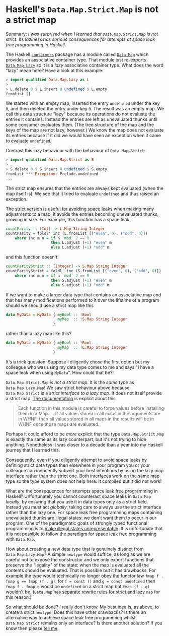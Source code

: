 # Haskell's `Data.Map.Strict.Map` is not a strict map

Summary: *I was surprised when I learned that `Data.Map.Strict.Map` is
not strict.  Its laziness has serious consequences for attempts at
space leak free programming in Haskell.*

The Haskell
[`containers`](https://hackage.haskell.org/package/containers) package
has a module called
[`Data.Map`](https://hackage.haskell.org/package/containers-0.6.5.1/docs/Data-Map.html)
which provides an associative container type.  That module just
re-exports
[`Data.Map.Lazy`](https://hackage.haskell.org/package/containers-0.6.5.1/docs/Data-Map-Lazy.html)
so it is a *lazy* associative container type.  What does the word
"lazy" mean here?  Have a look at this example:

```haskell
> import qualified Data.Map.Lazy as L
>
> L.delete 0 $ L.insert 0 undefined $ L.empty
fromList []
```

We started with an empty map, inserted the entry `undefined` under the
key `0`, and then deleted the entry under key `0`.  The result was an
empty map.  We call this data structure "lazy" because its operations
do not evaluate the entries it contains.  Instead the entries are left
as unevaluated thunks until some consumer evaluates them.  (The tree
structure of the map and the keys of the map are not lazy, however.)
We know the map does not evaluate its entries because if it did we
would have seen an exception when it came to evaluate `undefined`.

Contrast this lazy behaviour with the behaviour of `Data.Map.Strict`:

```haskell
> import qualified Data.Map.Strict as S
>
> S.delete 0 $ S.insert 0 undefined $ S.empty
fromList *** Exception: Prelude.undefined
...
```

The strict map ensures that the entries are always kept evaluated
(when the map itself is).  We see that it tried to evaluate
`undefined` and thus raised an exception.

The [strict version is useful for avoiding space
leaks](../nested-strict-data/) when making many adjustments to a map.
It avoids the entries becoming unevaluated thunks, growing in size.
For example, this function has a space leak:

```haskell
countParity :: [Int] -> L.Map String Integer
countParity = foldl' inc (L.fromList [("even", 0), ("odd", 0)])
    where inc m n = if n `mod` 2 == 0
                    then L.adjust (+1) "even" m
                    else L.adjust (+1) "odd" m
```

and this function doesn't:

```haskell
countParityStrict :: [Integer] -> S.Map String Integer
countParityStrict = foldl' inc (S.fromList [("even", 0), ("odd", 0)])
    where inc m n = if n `mod` 2 == 0
                    then S.adjust (+1) "even" m
                    else S.adjust (+1) "odd" m
```

If we want to make a larger data type that contains an associative map
and that has many modifications performed to it over the lifetime of a
program should we should use a strict map like this

```haskell
data MyData = MyData { myBool :: !Bool
                     , myMap  :: !S.Map String Integer
                     }
```

rather than a lazy map like this?

```haskell
data MyData = MyData { myBool :: !Bool
                     , myMap  :: !L.Map String Integer
                     }
```

It's a trick question!  Suppose I diligently chose the first option
but my colleague who was using my data type comes to me and says "I
have a space leak when using `MyData`".  How could that be?!

`Data.Map.Strict.Map` *is not a strict map*.  It is the *same type* as
`Data.Map.Lazy.Map`!  We saw strict behaviour above because
`Data.Map.Strict` is a *strict interface to a lazy map*.  It does not
itself provide a strict map. [The
documentation](https://hackage.haskell.org/package/containers-0.6.5.1/docs/Data-Map-Strict.html)
is explicit about this

> Each function in this module is careful to force values before
> installing them in a Map. ... If all values stored in all maps in
> the arguments are in WHNF, then all values stored in all maps in the
> results will be in WHNF once those maps are evaluated.

Perhaps it could afford to be *more* explicit that the type
`Data.Map.Strict.Map` is exactly the same as its lazy counterpart, but
it's not trying to hide anything.  Nonetheless it was closer to a
decade than a year into my Haskell journey that I learned this.

Consequently, even if you diligently attempt to avoid space leaks by
defining strict data types then elsewhere in your program you or your
colleague can innocently subvert your best intentions by using the
lazy map interface rather than the strict one.  Both interfaces work
on the same map type so the type system does not help here.  It
compiled but it did not work!

What are the consequences for attempts space leak free programming in
Haskell?  Unfortunately you cannot counteract space leaks in
`Data.Map` *locally*, by ensuring that you use it in data types only
as a strict field.  Instead you must act *globally*, taking care to
always use the strict interface rather than the lazy one.  For space
leak free programming maps containing unevaluated thunks are illegal
states: we don't want them to occur in our program.  One of the
paradigmatic goals of strongly typed functional programming is to
[make illegal states
unrepresentable](https://fsharpforfunandprofit.com/posts/designing-with-types-making-illegal-states-unrepresentable/).
It is unfortunate that it is not possible to follow the paradigm for
space leak free programming with `Data.Map`.

How about creating a new data type that is genuinely distinct from
`Data.Map.Lazy.Map`?  A simple `newtype` would suffice, as long as we
are careful not to expose the constructor and we only export functions
that preserve the "legality" of the state: when the map is evaluated
all the contents should be evaluated.  That is possible but it has
drawbacks.  For example the type would technically no longer obey the
functor law `fmap f . fmap g == fmap (f . g)`: for `f = const ()` and
`g = const undefined` then `fmap f . fmap g` would be `undefined` on a
strict map but `fmap (f . g)` wouldn't be.  (`Data.Map` has [separate
rewrite rules for strict and lazy
`map`](https://www.stackage.org/haddock/lts-13.21/containers-0.6.0.1/src/Data-Map-Strict-Internal.html#map)
for this reason.)

So what should be done?  I really don't know. My best idea is, as
above, to create a strict `newtype`.  Does this have other drawbacks?
Is there an alternative way to achieve space leak free programming
whilst `Data.Map.Strict` remains only an interface?  Is there another
solution?  If you know then please [tell
me](http://web.jaguarpaw.co.uk/~tom/contact).
